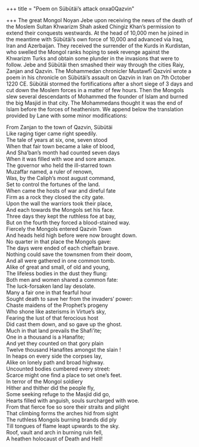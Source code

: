 +++
title = "Poem on Sübütäi’s attack onxa0Qazvin"

+++
The great Mongol Noyan Jebe upon receiving the news of the death of the
Moslem Sultan Khwarizm Shah asked Chingiz Khan’s permission to extend
their conquests westwards. At the head of 10,000 men he joined in the
meantime with Sübütäi’s own force of 10,000 and advanced via Iraq, Iran
and Azerbaijan. They received the surrender of the Kurds in Kurdistan,
who swelled the Mongol ranks hoping to seek revenge against the Khwarizm
Turks and obtain some plunder in the invasions that were to follow. Jebe
and Sübütäi then smashed their way through the cities Raiy, Zanjan and
Qazvin. The Mohammedan chronicler Mustawfī Qazvinī wrote a poem in his
chronicle on Sübütäi’s assault on Qazvin in Iran on 7th October 1220 CE.
Sübütäi stormed the fortifications after a short siege of 3 days and cut
down the Moslem forces in a matter of few hours. Then the Mongols slew
several descendants of Mohammed the founder of Islam and burned the big
Masjid in that city. The Mohammedans thought it was the end of Islam
before the forces of heathenism. We append below the translation
provided by Lane with some minor modifications:

From Zanjan to the town of Qazvin, Sübütäi  
Like raging tiger came right speedily.  
The tale of years at six, one, seven stood  
When that fair town became a lake of blood,  
And Sha’ban’s month had counted seven days  
When it was filled with woe and sore amaze.  
The governor who held the ill-starred town  
Muzaffar named, a ruler of renown,  
Was, by the Caliph’s most august command,  
Set to control the fortunes of the land.  
When came the hosts of war and direful fate  
Firm as a rock they closed the city gate.  
Upon the wall the warriors took their place,  
And each towards the Mongols set his face.  
Three days they kept the ruthless foe at bay,  
But on the fourth they forced a blood-stained way.  
Fiercely the Mongols entered Qazvin Town  
And heads held high before were now brought down.  
No quarter in that place the Mongols gave:  
The days were ended of each chieftain brave.  
Nothing could save the townsmen from their doom,  
And all were gathered in one common tomb.  
Alike of great and small, of old and young,  
The lifeless bodies in the dust they flung:  
Both men and women shared a common fate:  
The luck-forsaken land lay desolate.  
Many a fair one in that fearful hour  
Sought death to save her from the invaders’ power:  
Chaste maidens of the Prophet’s progeny  
Who shone like asterisms in Virtue’s sky,  
Fearing the lust of that ferocious host  
Did cast them down, and so gave up the ghost.  
Much in that land prevails the Shafi’ite;  
One in a thousand is a Hanafite;  
And yet they counted on that gory plain  
Twelve thousand Hanafites amongst the slain \!  
In heaps on every side the corpses lay,  
Alike on lonely path and broad highway.  
Uncounted bodies cumbered every street:  
Scarce might one find a place to set one’s feet.  
In terror of the Mongol soldiery  
Hither and thither did the people fly,  
Some seeking refuge to the Masjid did go,  
Hearts filled with anguish, souls surcharged with woe.  
From that fierce foe so sore their straits and plight  
That climbing forms the arches hid from sight  
The ruthless Mongols burning brands did ply  
Till tongues of flame leapt upwards to the sky.  
Roof, vault and arch in burning ruin fell,  
A heathen holocaust of Death and Hell\!
